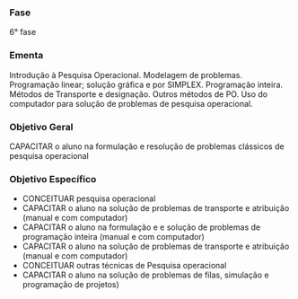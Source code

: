 ### Fase
6° fase

### Ementa
Introdução à Pesquisa Operacional. Modelagem de problemas. Programação linear; solução gráfica e por SIMPLEX.
Programação inteira. Métodos de Transporte e designação. Outros métodos de PO. Uso do computador para solução de
problemas de pesquisa operacional.

### Objetivo Geral
CAPACITAR o aluno na formulação e resolução de problemas clássicos de pesquisa operacional

### Objetivo Específico
- CONCEITUAR pesquisa operacional
- CAPACITAR o aluno na solução de problemas de transporte e atribuição (manual e com computador)
- CAPACITAR o aluno na formulação e e solução de problemas de programação inteira (manual e com computador)
- CAPACITAR o aluno na solução de problemas de transporte e atribuição (manual e com computador)
- CONCEITUAR outras técnicas de Pesquisa operacional
- CAPACITAR o aluno na solução de problemas de filas, simulação e programação de projetos)
